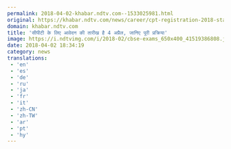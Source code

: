 ```yaml
---
permalink: 2018-04-02-khabar.ndtv.com--1533025981.html
original: https://khabar.ndtv.com/news/career/cpt-registration-2018-starts-from-4th-april-1831938
domain: khabar.ndtv.com
title: 'सीपीटी के लिए आवेदन की तारीख है 4 अप्रैल, जानिए पूरी प्रक्रिया'
image: https://i.ndtvimg.com/i/2018-02/cbse-exams_650x400_41519386808.jpg
date: 2018-04-02 18:34:19
category: news
translations: 
 - 'en'
 - 'es'
 - 'de'
 - 'ru'
 - 'ja'
 - 'fr'
 - 'it'
 - 'zh-CN'
 - 'zh-TW'
 - 'ar'
 - 'pt'
 - 'hy'
---
```


